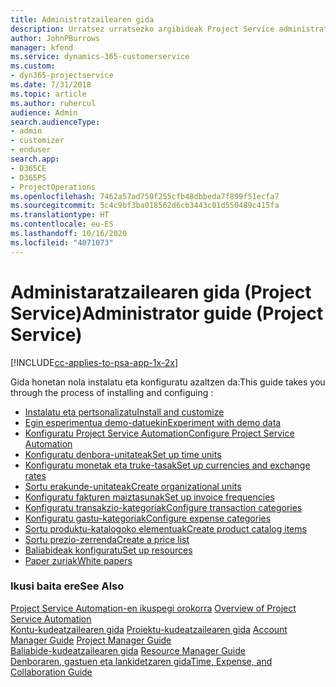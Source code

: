 ```yaml
---
title: Administratzailearen gida
description: Urratsez urratsezko argibideak Project Service administratzailerako
author: JohnPBurrows
manager: kfend
ms.service: dynamics-365-customerservice
ms.custom:
- dyn365-projectservice
ms.date: 7/31/2018
ms.topic: article
ms.author: ruhercul
audience: Admin
search.audienceType:
- admin
- customizer
- enduser
search.app:
- D365CE
- D365PS
- ProjectOperations
ms.openlocfilehash: 7462a57ad750f255cfb48dbbeda7f899f51ecfa7
ms.sourcegitcommit: 5c4c9bf3ba018562d6cb3443c01d550489c415fa
ms.translationtype: HT
ms.contentlocale: eu-ES
ms.lasthandoff: 10/16/2020
ms.locfileid: "4071073"
---
```

# <a name="administrator-guide-project-service"></a><span data-ttu-id="6330c-103">Administaratzailearen gida (Project Service)</span><span class="sxs-lookup"><span data-stu-id="6330c-103">Administrator guide (Project Service)</span></span>

[!INCLUDE[cc-applies-to-psa-app-1x-2x](../includes/cc-applies-to-psa-app-1x-2x.md)]

<span data-ttu-id="6330c-104">Gida honetan nola instalatu eta konfiguratu azaltzen da:</span><span class="sxs-lookup"><span data-stu-id="6330c-104">This guide takes you through the process of installing and configuing :</span></span>  
  
- [<span data-ttu-id="6330c-105">Instalatu eta pertsonalizatu</span><span class="sxs-lookup"><span data-stu-id="6330c-105">Install and customize</span></span>](install-customize.md)
- [<span data-ttu-id="6330c-106">Egin esperimentua demo-datuekin</span><span class="sxs-lookup"><span data-stu-id="6330c-106">Experiment with demo data</span></span>](use-demo-data.md)
- [<span data-ttu-id="6330c-107">Konfiguratu Project Service Automation</span><span class="sxs-lookup"><span data-stu-id="6330c-107">Configure Project Service Automation</span></span>](configure.md)
- [<span data-ttu-id="6330c-108">Konfiguratu denbora-unitateak</span><span class="sxs-lookup"><span data-stu-id="6330c-108">Set up time units</span></span>](set-up-time-units.md)
- [<span data-ttu-id="6330c-109">Konfiguratu monetak eta truke-tasak</span><span class="sxs-lookup"><span data-stu-id="6330c-109">Set up currencies and exchange rates</span></span>](set-up-currencies-exchange-rates.md)
- [<span data-ttu-id="6330c-110">Sortu erakunde-unitateak</span><span class="sxs-lookup"><span data-stu-id="6330c-110">Create organizational units</span></span>](create-organizational-units.md)
- [<span data-ttu-id="6330c-111">Konfiguratu fakturen maiztasunak</span><span class="sxs-lookup"><span data-stu-id="6330c-111">Set up invoice frequencies</span></span>](set-up-invoice-frequencies.md)
- [<span data-ttu-id="6330c-112">Konfiguratu transakzio-kategoriak</span><span class="sxs-lookup"><span data-stu-id="6330c-112">Configure transaction categories</span></span>](configure-transaction-categories.md)
- [<span data-ttu-id="6330c-113">Konfiguratu gastu-kategoriak</span><span class="sxs-lookup"><span data-stu-id="6330c-113">Configure expense categories</span></span>](configure-expense-categories.md)
- [<span data-ttu-id="6330c-114">Sortu produktu-katalogoko elementuak</span><span class="sxs-lookup"><span data-stu-id="6330c-114">Create product catalog items</span></span>](create-product-catalog-items.md)
- [<span data-ttu-id="6330c-115">Sortu prezio-zerrenda</span><span class="sxs-lookup"><span data-stu-id="6330c-115">Create a price list</span></span>](create-price-list.md)
- [<span data-ttu-id="6330c-116">Baliabideak konfiguratu</span><span class="sxs-lookup"><span data-stu-id="6330c-116">Set up resources</span></span>](set-up-resources.md)
- [<span data-ttu-id="6330c-117">Paper zuriak</span><span class="sxs-lookup"><span data-stu-id="6330c-117">White papers</span></span>](white-papers.md)
  
### <a name="see-also"></a><span data-ttu-id="6330c-118">Ikusi baita ere</span><span class="sxs-lookup"><span data-stu-id="6330c-118">See Also</span></span>  
 <span data-ttu-id="6330c-119">[Project Service Automation-en ikuspegi orokorra](../psa/overview.md)  </span><span class="sxs-lookup"><span data-stu-id="6330c-119">[Overview of Project Service Automation](../psa/overview.md)  </span></span>  
 <span data-ttu-id="6330c-120">[Kontu-kudeatzailearen gida](../psa/account-manager-guide.md) [Proiektu-kudeatzailearen gida](../psa/project-manager-guide.md) </span><span class="sxs-lookup"><span data-stu-id="6330c-120">[Account Manager Guide](../psa/account-manager-guide.md) [Project Manager Guide](../psa/project-manager-guide.md) </span></span>  
 <span data-ttu-id="6330c-121">[Baliabide-kudeatzailearen gida](../psa/resource-manager-guide.md) </span><span class="sxs-lookup"><span data-stu-id="6330c-121">[Resource Manager Guide](../psa/resource-manager-guide.md) </span></span>  
 [<span data-ttu-id="6330c-122">Denboraren, gastuen eta lankidetzaren gida</span><span class="sxs-lookup"><span data-stu-id="6330c-122">Time, Expense, and Collaboration Guide</span></span>](../psa/time-expense-collaboration-guide.md)
